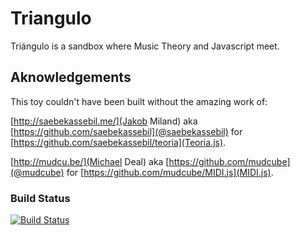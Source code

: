 # Triangulo #

Triángulo is a sandbox where Music Theory and Javascript meet.

## Aknowledgements ##

This toy couldn't have been built without the amazing work of:

[http://saebekassebil.me/](Jakob Miland) aka [https://github.com/saebekassebil](@saebekassebil) for [https://github.com/saebekassebil/teoria](Teoria.js).

[http://mudcu.be/](Michael Deal) aka [https://github.com/mudcube](@mudcube) for [https://github.com/mudcube/MIDI.js](MIDI.js).

### Build Status ###

[![Build Status](https://travis-ci.org/fmquaglia/triangulo.svg?branch=master)](https://travis-ci.org/fmquaglia/triangulo)